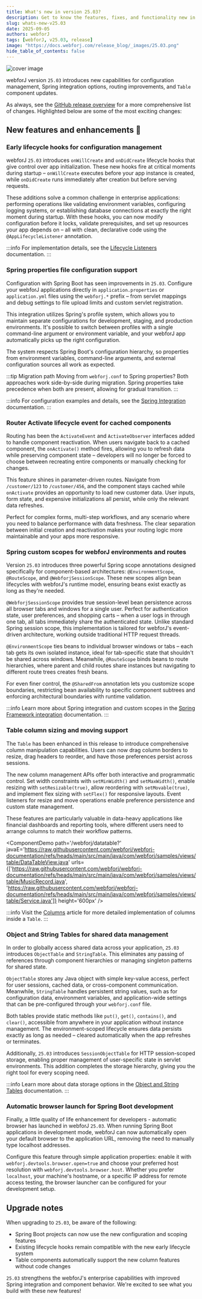 ```yaml
---
title: What's new in version 25.03?
description: Get to know the features, fixes, and functionality new in webforJ version 25.03.
slug: whats-new-v25.03
date: 2025-09-05
authors: webforJ
tags: [webforJ, v25.03, release]
image: "https://docs.webforj.com/release_blog/_images/25.03.png"
hide_table_of_contents: false
---
```


![cover image](/release_blog/_images/25.03.png)

webforJ version `25.03` introduces new capabilities for configuration management, Spring integration options, routing improvements, and `Table` component updates.

<!-- truncate -->

As always, see the [GitHub release overview](https://github.com/webforj/webforj/releases/tag/25.03) for a more comprehensive list of changes. Highlighted below are some of the most exciting changes:

## New features and enhancements 🎉

### Early lifecycle hooks for configuration management

webforJ `25.03` introduces `onWillCreate` and `onDidCreate` lifecycle hooks that give control over app initialization. These new hooks fire at critical moments during startup – `onWillCreate` executes before your app instance is created, while `onDidCreate` runs immediately after creation but before serving requests.

These additions solve a common challenge in enterprise applications: performing operations like validating environment variables, configuring logging systems, or establishing database connections at exactly the right moment during startup. With these hooks, you can now modify configuration before it locks, validate prerequisites, and set up resources your app depends on – all with clean, declarative code using the `@AppLifecycleListener` annotation.

:::info
For implementation details, see the [Lifecycle Listeners](/docs/advanced/lifecycle-listeners) documentation.
:::

### Spring properties file configuration support

Configuration with Spring Boot has seen improvements in `25.03`. Configure your webforJ applications directly in `application.properties` or `application.yml` files using the `webforj.*` prefix – from servlet mappings and debug settings to file upload limits and custom servlet registration.

This integration utilizes Spring's profile system, which allows you to maintain separate configurations for development, staging, and production environments. It's possible to switch between profiles with a single command-line argument or environment variable, and your webforJ app automatically picks up the right configuration. 

The system respects Spring Boot's configuration hierarchy, so properties from environment variables, command-line arguments, and external configuration sources all work as expected.

:::tip Migration path
Moving from `webforj.conf` to Spring properties? Both approaches work side-by-side during migration. Spring properties take precedence when both are present, allowing for gradual transition.
:::

:::info
For configuration examples and details, see the [Spring Integration](/docs/integrations/spring/overview) documentation.
:::

### Router Activate lifecycle event for cached components

Routing has been the `ActivateEvent` and `ActivateObserver` interfaces added to handle component reactivation. When users navigate back to a cached component, the `onActivate()` method fires, allowing you to refresh data while preserving component state – developers will no longer be forced to choose between recreating entire components or manually checking for changes.

This feature shines in parameter-driven routes. Navigate from `/customer/123` to `/customer/456`, and the component stays cached while `onActivate` provides an opportunity to load new customer data. User inputs, form state, and expensive initializations all persist, while only the relevant data refreshes.

Perfect for complex forms, multi-step workflows, and any scenario where you need to balance performance with data freshness. The clear separation between initial creation and reactivation makes your routing logic more maintainable and your apps more responsive.

### Spring custom scopes for webforJ environments and routes

Version `25.03` introduces three powerful Spring scope annotations designed specifically for component-based architectures: `@EnvironmentScope`, `@RouteScope`, and `@WebforjSessionScope`. These new scopes align bean lifecycles with webforJ's runtime model, ensuring beans exist exactly as long as they're needed.

`@WebforjSessionScope` provides true session-level bean persistence across all browser tabs and windows for a single user. Perfect for authentication state, user preferences, and shopping carts – when a user logs in through one tab, all tabs immediately share the authenticated state. Unlike standard Spring session scope, this implementation is tailored for webforJ's event-driven architecture, working outside traditional HTTP request threads.

`@EnvironmentScope` ties beans to individual browser windows or tabs – each tab gets its own isolated instance, ideal for tab-specific state that shouldn't be shared across windows. Meanwhile, `@RouteScope` binds beans to route hierarchies, where parent and child routes share instances but navigating to different route trees creates fresh beans.

For even finer control, the `@SharedFrom` annotation lets you customize scope boundaries, restricting bean availability to specific component subtrees and enforcing architectural boundaries with runtime validation.

:::info
Learn more about Spring integration and custom scopes in the [Spring Framework integration](/docs/integrations/spring/overview) documentation.
:::

### Table column sizing and moving support

The `Table` has been enhanced in this release to introduce comprehensive column manipulation capabilities. Users can now drag column borders to resize, drag headers to reorder, and have those preferences persist across sessions. 

The new column management APIs offer both interactive and programmatic control. Set width constraints with `setMinWidth()` and `setMaxWidth()`, enable resizing with `setResizable(true)`, allow reordering with `setMovable(true)`, and implement flex sizing with `setFlex()` for responsive layouts. Event listeners for resize and move operations enable preference persistence and custom state management.

These features are particularly valuable in data-heavy applications like financial dashboards and reporting tools, where different users need to arrange columns to match their workflow patterns.

<ComponentDemo 
path='/webforj/datatable?' 
javaE='https://raw.githubusercontent.com/webforj/webforj-documentation/refs/heads/main/src/main/java/com/webforj/samples/views/table/DataTableView.java'
urls={['https://raw.githubusercontent.com/webforj/webforj-documentation/refs/heads/main/src/main/java/com/webforj/samples/views/table/MusicRecord.java', 
'https://raw.githubusercontent.com/webforj/webforj-documentation/refs/heads/main/src/main/java/com/webforj/samples/views/table/Service.java']}
height='600px'
/>

:::info
Visit the [Columns](/docs/components/table/columns) article for more detailed implementation of columns inside a `Table`.
:::

### Object and String Tables for shared data management

In order to globally access shared data across your application, `25.03` introduces `ObjectTable` and `StringTable`. This eliminates any passing of references through component hierarchies or managing singleton patterns for shared state.

`ObjectTable` stores any Java object with simple key-value access, perfect for user sessions, cached data, or cross-component communication. Meanwhile, `StringTable` handles persistent string values, such as for configuration data, environment variables, and application-wide settings that can be pre-configured through your `webforj.conf` file.

Both tables provide static methods like `put()`, `get()`, `contains()`, and `clear()`, accessible from anywhere in your application without instance management. The environment-scoped lifecycle ensures data persists exactly as long as needed – cleared automatically when the app refreshes or terminates.

Additionally, `25.03` introduces `SessionObjectTable` for HTTP session-scoped storage, enabling proper management of user-specific state in servlet environments. This addition completes the storage hierarchy, giving you the right tool for every scoping need.

:::info
Learn more about data storage options in the [Object and String Tables](/docs/advanced/object-string-tables) documentation.
:::

### Automatic browser launch for Spring Boot development

Finally, a little quality of life enhancement for developers - automatic browser has launched in webforJ `25.03`. When running Spring Boot applications in development mode, webforJ can now automatically open your default browser to the application URL, removing the need to manually type localhost addresses.

Configure this feature through simple application properties: enable it with `webforj.devtools.browser.open=true` and choose your preferred host resolution with `webforj.devtools.browser.host`. Whether you prefer `localhost`, your machine's hostname, or a specific IP address for remote access testing, the browser launcher can be configured for your development setup.

## Upgrade notes

When upgrading to `25.03`, be aware of the following:

- Spring Boot projects can now use the new configuration and scoping features
- Existing lifecycle hooks remain compatible with the new early lifecycle system
- Table components automatically support the new column features without code changes

`25.03` strengthens the webforJ's enterprise capabilities with improved Spring integration and component behavior. We're excited to see what you build with these new features!